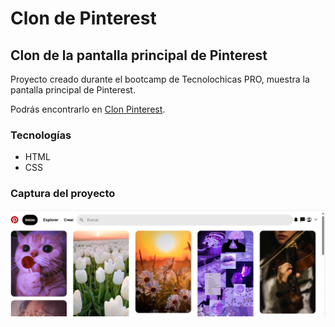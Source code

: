 # Clon de Pinterest
## Clon de la pantalla principal de Pinterest

Proyecto creado durante el bootcamp de Tecnolochicas PRO, muestra la pantalla principal de Pinterest. 

Podrás encontrarlo en [Clon Pinterest](https://clon-pinterest-green.vercel.app/).
### Tecnologías 

* HTML
* CSS

### Captura del proyecto
![Captura del proyecto](imagenes/capturaPinterest.png)
